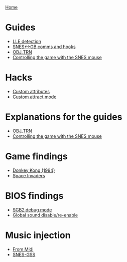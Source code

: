 [Home](index.md)

# Guides

- [LLE detection](lle_detection.md)
- [SNES<->GB comms and hooks](comms_hooks.md)
- [OBJ_TRN](obj_trn_guide.md)
- [Controlling the game with the SNES mouse]()

# Hacks

- [Custom attributes]()
- [Custom attract mode]()

# Explanations for the guides

- [OBJ_TRN](obj_trn_rambling.md)
- [Controlling the game with the SNES mouse]()

# Game findings

- [Donkey Kong (1994)](dk94.md)
- [Space Invaders](spaceInvaders.md)

# BIOS findings

- [SGB2 debug mode]()
- [Global sound disable/re-enable]()

# Music injection

- [From Midi]()
- [SNES-GSS]()
